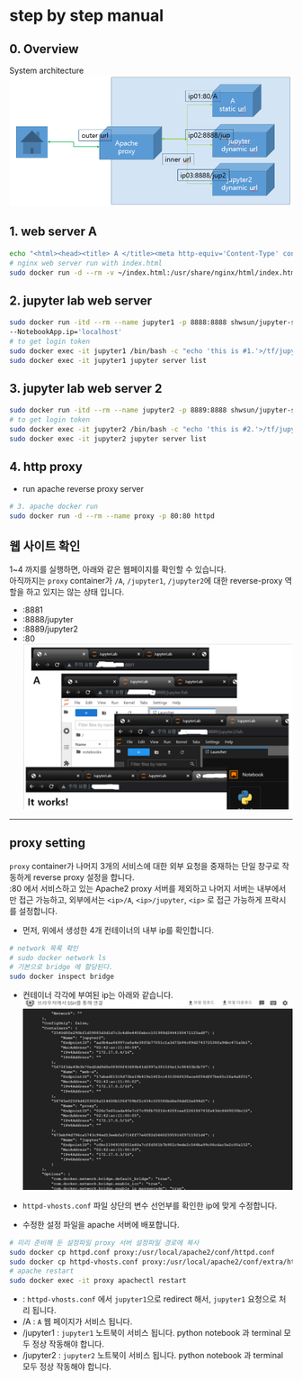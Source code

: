# step by step manual  
## 0. Overview  
System architecture  
![System architecture](../docs/images/rproxy-outline.png)   

## 1. web server A  
```bash
echo "<html><head><title> A </title><meta http-equiv='Content-Type' content='text/html; charset=utf-8' /></head><body><h1> A </h1></body></html>" > ~/index.html 
# nginx web server run with index.html  
sudo docker run -d --rm -v ~/index.html:/usr/share/nginx/html/index.html -p 8881:80 --name web-a nginx  
```

## 2. jupyter lab web server  
```bash
sudo docker run -itd --rm --name jupyter1 -p 8888:8888 shwsun/jupyter-spark jupyter lab --allow-root --ip='*' --NotebookApp.allow_origin='*' --NotebookApp.notebook_dir='/tf' --workspace='/tf' --NotebookApp.base_url='/jupyter1' --NotebookApp.trust_xheaders=True 
--NotebookApp.ip='localhost'
# to get login token  
sudo docker exec -it jupyter1 /bin/bash -c "echo 'this is #1.'>/tf/jupyter1.txt"
sudo docker exec -it jupyter1 jupyter server list  
```
## 3. jupyter lab web server 2    
```bash
sudo docker run -itd --rm --name jupyter2 -p 8889:8888 shwsun/jupyter-spark jupyter lab --allow-root --ip='*' --NotebookApp.allow_origin='*' --NotebookApp.notebook_dir='/tf' --workspace='/tf' --NotebookApp.base_url='/jupyter2' --NotebookApp.trust_xheaders=True 
# to get login token  
sudo docker exec -it jupyter2 /bin/bash -c "echo 'this is #2.'>/tf/jupyter2.txt"
sudo docker exec -it jupyter2 jupyter server list  
```
## 4. http proxy  
- run apache reverse proxy server  
```bash
# 3. apache docker run
sudo docker run -d --rm --name proxy -p 80:80 httpd
```

## 웹 사이트 확인  
1~4 까지를 실행하면, 아래와 같은 웹페이지를 확인할 수 있습니다.  
아직까지는 `proxy` container가 `/A`, `/jupyter1`, `/jupyter2`에 대한 reverse-proxy 역할을 하고 있지는 않는 상태 입니다.  
- <ip>:8881 
- <ip>:8888/jupyter  
- <ip>:8889/jupyter2  
- <ip>:80  
![Web pages](../docs/images/webpages.png)  

---  
## proxy setting  
`proxy` container가 나머지 3개의 서비스에 대한 외부 요청을 중재하는 단일 창구로 작동하게 reverse proxy 설정을 합니다.  
<ip>:80 에서 서비스하고 있는 Apache2 proxy 서버를 제외하고 나머지 서버는 내부에서만 접근 가능하고, 
외부에서는 `<ip>/A`, `<ip>/jupyter`, `<ip>` 로 접근 가능하게 프락시를 설정합니다.  

- 먼저, 위에서 생성한 4개 컨테이너의 내부 ip를 확인합니다. 
```bash
# network 목록 확인  
# sudo docker network ls 
# 기본으로 bridge 에 할당된다.  
sudo docker inspect bridge  
```
- 컨테이너 각각에 부여된 ip는 아래와 같습니다. 
![Container IPs](../docs/images/docker-network-ip.png)   


- `httpd-vhosts.conf` 파일 상단의 변수 선언부를 확인한 ip에 맞게 수정합니다.  
- 수정한 설정 파일을 apache 서버에 배포합니다.  
```bash
# 미리 준비해 둔 설정파일 proxy 서버 설정파일 경로에 복사  
sudo docker cp httpd.conf proxy:/usr/local/apache2/conf/httpd.conf
sudo docker cp httpd-vhosts.conf proxy:/usr/local/apache2/conf/extra/httpd-vhosts.conf  
# apache restart 
sudo docker exec -it proxy apachectl restart

```

- <ip>  : `httpd-vhosts.conf` 에서 `jupyter1`으로 redirect 해서, `jupyter1` 요청으로 처리 됩니다.  
- <ip>/A : `A` 웹 페이지가 서비스 됩니다.  
- <ip>/jupyter1 : `jupyter1` 노트북이 서비스 됩니다. python notebook 과 terminal 모두 정상 작동해야 합니다.  
- <ip>/jupyter2 : `jupyter2` 노트북이 서비스 됩니다. python notebook 과 terminal 모두 정상 작동해야 합니다.  


